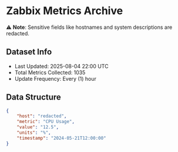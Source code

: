 # Zabbix Metrics Archive

⚠️ **Note**: Sensitive fields like hostnames and system descriptions are redacted.

## Dataset Info
- Last Updated: 2025-08-04 22:00 UTC
- Total Metrics Collected: 1035
- Update Frequency: Every (1) hour

## Data Structure
```json
{
    "host": "redacted",
    "metric": "CPU Usage",
    "value": "12.5",
    "units": "%",
    "timestamp": "2024-05-21T12:00:00"
}
```
